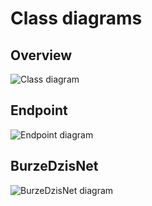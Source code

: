 # Class diagrams

## Overview
![Class diagram](https://github.com/krzysiekpiasecki/BurzeDzisNet/blob/master/doc/Overview.png)

## Endpoint
![Endpoint diagram](https://github.com/krzysiekpiasecki/BurzeDzisNet/blob/master/doc/Endpoint.png)

## BurzeDzisNet
![BurzeDzisNet diagram](https://github.com/krzysiekpiasecki/BurzeDzisNet/blob/master/doc/BurzeDzisNet.png)
